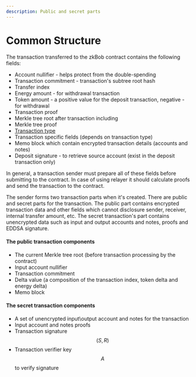 ```yaml
---
description: Public and secret parts
---
```


# Common Structure

The transaction transferred to the zkBob contract contains the following fields:

* Account nullifier - helps protect from the double-spending
* Transaction commitment - transaction's subtree root hash
* Transfer index
* Energy amount - for withdrawal transaction
* Token amount - a positive value for the deposit transaction, negative - for withdrawal
* Transaction proof
* Merkle tree root after transaction including
* Merkle tree proof
* [Transaction type](transaction-types.md)
* Transaction specific fields (depends on transaction type)
* Memo block which contain encrypted transaction details (accounts and notes)
* Deposit signature - to retrieve source account (exist in the deposit transaction only)

In general, a transaction sender must prepare all of these fields before submitting to the contract. In case of using relayer it should calculate proofs and send the transaction to the contract.

The sender forms two transaction parts when it's created. There are public and secret parts for the transaction. The public part contains encrypted transaction data and other fields which cannot disclosure sender, receiver, internal transfer amount, etc. The secret transaction's part contains unencrypted data such as input and output accounts and notes, proofs and EDDSA signature.

#### The public transaction components

* The current Merkle tree root (before transaction processing by the contract)
* Input account nullifier
* Transaction commitment
* Delta value (a composition of the transaction index, token delta and energy delta)
* Memo block

#### The secret transaction components

* A set of unencrypted input\output account and notes for the transaction
* Input account and notes proofs
* Transaction signature $$(S, R)$$
* Transaction verifier key $$A$$ to verify signature



